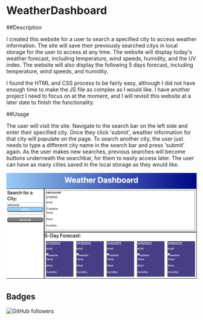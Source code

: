 # WeatherDashboard


##Description

I created this website for a user to search a specified city to access weather information. The site will save their previously searched citys in local storage for the user to access at any time. The website will display today's weather forecast, including temperature, wind speeds, humidity, and the UV index. The website will also display the following 5 days forecast, including temperature, wind speeds, and humidity.

I found the HTML and CSS process to be fairly easy, although I did not have enough time to make the JS file as complex as I would like. I have another project I need to focus on at the moment, and I will revisit this website at a later date to finish the functionality.


##Usage

The user will visit the site. Navigate to the search bar on the left side and enter their specified city. Once they click 'submit', weather information for that city will populate on the page. To search another city, the user just needs to type a different city name in the search bar and press 'submit' again. As the user makes new searches, previous searches will become buttons underneath the searchbar, for them to easily access later. The user can have as many cities saved in the local storage as they would like.

![photo of deployed website](https://github.com/sabhanson/HW6-WeatherDashboard/blob/main/assets/Screen%20Shot%202022-01-11%20at%207.34.48%20PM.png)


## Badges

![GitHub followers](https://img.shields.io/github/followers/sabhanson?style=social)
